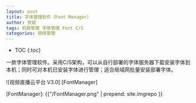 ```yaml
---
layout: post
title: 字体管理软件（Font Manager）
author: 贺斌
tags: 机房管理 字体管理 Font C/S
categories: 网络管理
---
```


* TOC
{:toc}

一款字体管理软件。采用C/S架构，可以从自行部署的字体服务器下载安装字体到本机；同时可对本机已安装字体进行管理；适合局域网批量安装部署字体。

![视频直播云平台 V3.0] [FontManager]

[FontManager]: {{"/FontManager.png" | prepend: site.imgrepo }}